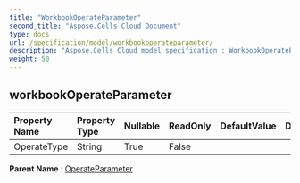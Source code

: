 ```yaml
---
title: "WorkbookOperateParameter"
second_title: "Aspose.Cells Cloud Document"
type: docs
url: /specification/model/workbookoperateparameter/
description: "Aspose.Cells Cloud model specification : WorkbookOperateParameter. Effortlessly handle Excel and other spreadsheet documents with features like opening, generating, editing, splitting, merging, comparing, and converting."
weight: 50
---
```


## **workbookOperateParameter**

 

| Property Name | Property Type | Nullable |  ReadOnly | DefaultValue | Description | 
| :- | :- | :- |:- |  :- | :- |
| OperateType | String | True |  False |  |  |  

**Parent Name** : [OperateParameter](operateparameter)

